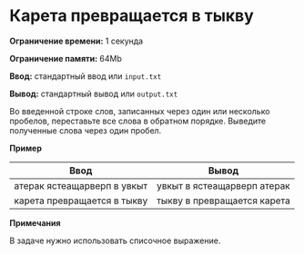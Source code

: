 # Карета превращается в тыкву

**Ограничение времени:** 1 секунда

**Ограничение памяти:** 64Mb

**Ввод:** стандартный ввод или `input.txt`

**Вывод:** стандартный вывод или `output.txt`

Во введенной строке слов, записанных через один или несколько пробелов, переставьте все слова в обратном порядке. Выведите полученные слова через один пробел.

**Пример**

| Ввод                               | Вывод                             |
|------------------------------------|-----------------------------------|
| атерак  ястеащарверп    в увкыт | увкыт в ястеащарверп атерак |
| карета превращается в тыкву       | тыкву в превращается карета      |

**Примечания**

В задаче нужно использовать списочное выражение.